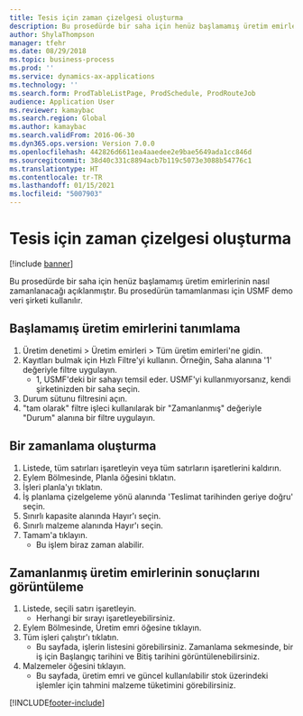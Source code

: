 ```yaml
---
title: Tesis için zaman çizelgesi oluşturma
description: Bu prosedürde bir saha için henüz başlamamış üretim emirlerinin nasıl zamanlanacağı açıklanmıştır.
author: ShylaThompson
manager: tfehr
ms.date: 08/29/2018
ms.topic: business-process
ms.prod: ''
ms.service: dynamics-ax-applications
ms.technology: ''
ms.search.form: ProdTableListPage, ProdSchedule, ProdRouteJob
audience: Application User
ms.reviewer: kamaybac
ms.search.region: Global
ms.author: kamaybac
ms.search.validFrom: 2016-06-30
ms.dyn365.ops.version: Version 7.0.0
ms.openlocfilehash: 442826d6611ea4aaedee2e9bae5649ada1cc846d
ms.sourcegitcommit: 38d40c331c8894acb7b119c5073e3088b54776c1
ms.translationtype: HT
ms.contentlocale: tr-TR
ms.lasthandoff: 01/15/2021
ms.locfileid: "5007903"
---
```

# <a name="create-a-schedule-for-a-site"></a>Tesis için zaman çizelgesi oluşturma

[!include [banner](../../includes/banner.md)]

Bu prosedürde bir saha için henüz başlamamış üretim emirlerinin nasıl zamanlanacağı açıklanmıştır.  Bu prosedürün tamamlanması için USMF demo veri şirketi kullanılır.


## <a name="identify-production-orders-that-are-not-started"></a>Başlamamış üretim emirlerini tanımlama
1. Üretim denetimi > Üretim emirleri > Tüm üretim emirleri'ne gidin.
2. Kayıtları bulmak için Hızlı Filtre'yi kullanın. Örneğin, Saha alanına '1' değeriyle filtre uygulayın.
    * 1, USMF'deki bir sahayı temsil eder. USMF'yi kullanmıyorsanız, kendi şirketinizden bir saha seçin.  
3. Durum sütunu filtresini açın.
4. "tam olarak" filtre işleci kullanılarak bir "Zamanlanmış" değeriyle "Durum" alanına bir filtre uygulayın.

## <a name="create-a-schedule"></a>Bir zamanlama oluşturma
1. Listede, tüm satırları işaretleyin veya tüm satırların işaretlerini kaldırın.
2. Eylem Bölmesinde, Planla öğesini tıklatın.
3. İşleri planla'yı tıklatın.
4. İş planlama çizelgeleme yönü alanında 'Teslimat tarihinden geriye doğru' seçin.
5. Sınırlı kapasite alanında Hayır'ı seçin.
6. Sınırlı malzeme alanında Hayır'ı seçin.
7. Tamam'a tıklayın.
    * Bu işlem biraz zaman alabilir.  

## <a name="view-the-result-of-scheduled-production-orders"></a>Zamanlanmış üretim emirlerinin sonuçlarını görüntüleme
1. Listede, seçili satırı işaretleyin.
    * Herhangi bir sırayı işaretleyebilirsiniz.  
2. Eylem Bölmesinde, Üretim emri öğesine tıklayın.
3. Tüm işleri çalıştır'ı tıklatın.
    * Bu sayfada, işlerin listesini görebilirsiniz. Zamanlama sekmesinde, bir iş için Başlangıç tarihini ve Bitiş tarihini görüntülenebilirsiniz.  
4. Malzemeler öğesini tıklayın.
    * Bu sayfada, üretim emri ve güncel kullanılabilir stok üzerindeki işlemler için tahmini malzeme tüketimini görebilirsiniz.  



[!INCLUDE[footer-include](../../../includes/footer-banner.md)]